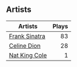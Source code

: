 ## Artists
Artists | Plays 
----- | -----: 
[Frank Sinatra](/artists/frank-sinatra-739) | 83
[Celine Dion](/artists/celine-dion-39068) | 28
[Nat King Cole](/artists/nat-king-cole-3428) | 1


